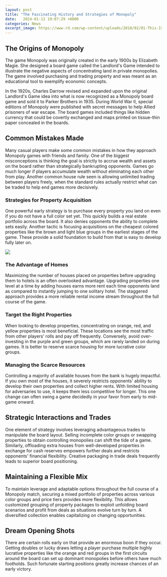 ```yaml
---
layout: post
title: "The Fascinating History and Strategies of Monopoly"
date:   2024-01-12 19:07:29 +0000
categories: News
excerpt_image: https://www.rd.com/wp-content/uploads/2018/02/01-This-Is-What-the-First-Ever-Monopoly-Game-Looked-Like-courtesy-Thomas-E-Forsyth.jpg?fit=640%2C640
---
```

## The Origins of Monopoly

The game Monopoly was originally created in the early 1900s by Elizabeth Magie. She designed a board game called the Landlord's Game intended to illustrate the negative aspects of concentrating land in private monopolies. The game involved purchasing and trading property and was meant as an educational tool to exemplify economic concepts. 

In the 1920s, Charles Darrow revised and expanded upon the original Landlord's Game idea into what is now recognized as a Monopoly board game and sold it to Parker Brothers in 1935. During World War II, special editions of Monopoly were published with secret messages to help Allied prisoners of war escape. The board games included things like hidden currency that could be covertly exchanged and maps printed on tissue-thin paper concealed in the boards.

## Common Mistakes Made

Many casual players make some common mistakes in how they approach Monopoly games with friends and family. One of the biggest misconceptions is thinking the goal is strictly to accrue wealth and assets on the board rather than strategically bankrupting opponents. Games go much longer if players accumulate wealth without eliminating each other from play. Another common house rule seen is allowing unlimited trading between players freely, when the standard rules actually restrict what can be traded to help end games more decisively.

### Strategies for Property Acquisition

One powerful early strategy is to purchase every property you land on even if you do not have a full color set yet. This quickly builds a real estate portfolio across the board. It also denies opponents the ability to complete sets easily. Another tactic is focusing acquisitions on the cheapest colored properties like the brown and light blue groups in the earliest stages of the game. These provide a solid foundation to build from that is easy to develop fully later on.


![](https://www.rd.com/wp-content/uploads/2018/02/01-This-Is-What-the-First-Ever-Monopoly-Game-Looked-Like-courtesy-Thomas-E-Forsyth.jpg?fit=640%2C640)
### The Advantage of Homes

Maximizing the number of houses placed on properties before upgrading them to hotels is an often overlooked advantage. Upgrading properties one level at a time by adding houses earns more rent each time opponents land as compared to instantly jumping to one solitary hotel. The staggered approach provides a more reliable rental income stream throughout the full course of the game.

### Target the Right Properties  

When looking to develop properties, concentrating on orange, red, and yellow properties is most beneficial. These locations see the most traffic from other players' rolls and pay off frequently. Conversely, avoid over-investing in the purple and green groups, which are rarely landed on during games. It is better to reserve scarce housing for more lucrative color groups.

### Managing the Scarce Resources

Controlling a majority of available houses from the bank is hugely impactful. If you own most of the houses, it severely restricts opponents' ability to develop their own properties and collect higher rents. With limited housing for adversaries to use, it keeps them less competitive for longer. This one change can often swing a game decidedly in your favor from early to mid-game onward. 

## Strategic Interactions and Trades

One element of strategy involves leveraging advantageous trades to manipulate the board layout. Selling incomplete color groups or swapping properties to obtain controlling monopolies can shift the tide of a game. Similarly, offloading extra houses from well-developed properties in exchange for cash reserves empowers further deals and restricts opponents' financial flexibility. Creative packaging in trade deals frequently leads to superior board positioning.

## Maintaining a Flexible Mix

To maintain leverage and adaptable options throughout the full course of a Monopoly match, securing a mixed portfolio of properties across various color groups and price tiers provides more flexibility. This allows customized grouping of property packages to exploit unfolding board scenarios and profit from deals as situations evolve turn by turn. A diversified collection enables capitalizing on changing opportunities.

## Dream Opening Shots 

There are certain rolls early on that provide an enormous boon if they occur. Getting doubles or lucky draws letting a player purchase multiple highly lucrative properties like the orange and red groups in the first circuits around the board can set up dominant monopolies before others have much footholds. Such fortunate starting positions greatly increase chances of an early victory.